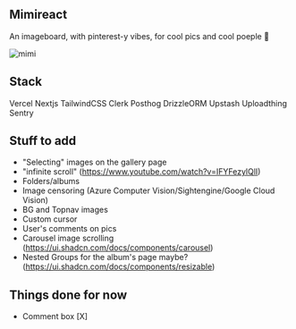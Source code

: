 ## Mimireact

An imageboard, with pinterest-y vibes, for cool pics and cool poeple 🤠

![mimi](https://imgur.com/a/mhVMK2j)


## Stack

Vercel Nextjs TailwindCSS Clerk Posthog DrizzleORM Upstash Uploadthing Sentry


## Stuff to add

- "Selecting" images on the gallery page
- "infinite scroll" (https://www.youtube.com/watch?v=IFYFezylQlI)
- Folders/albums
- Image censoring (Azure Computer Vision/Sightengine/Google Cloud Vision)
- BG and Topnav images
- Custom cursor
- User's comments on pics
- Carousel image scrolling (https://ui.shadcn.com/docs/components/carousel)
- Nested Groups for the album's page maybe? (https://ui.shadcn.com/docs/components/resizable)


## Things done for now

- Comment box [X]
